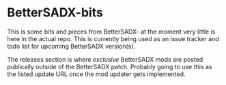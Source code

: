 # BetterSADX-bits

This is some bits and pieces from BetterSADX- at the moment very little is here in the actual repo.
This is currently being used as an issue tracker and todo list for upcoming BetterSADX version(s).

The releases section is where _exclusive_ BetterSADX mods are posted publically outside of the BetterSADX patch.
Probably going to use this as the listed update URL once the mod updater gets implemented.
